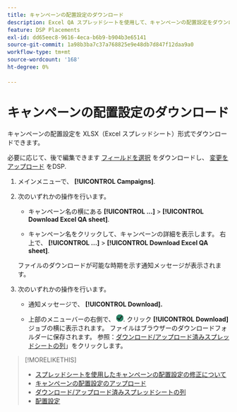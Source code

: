 ```yaml
---
title: キャンペーンの配置設定のダウンロード
description: Excel QA スプレッドシートを使用して、キャンペーンの配置設定をダウンロードする方法を説明します。
feature: DSP Placements
exl-id: dd65eec8-9616-4eca-b6b9-b904b3e65141
source-git-commit: 1a98b3ba7c37a768825e9e48db7d847f12daa9a0
workflow-type: tm+mt
source-wordcount: '168'
ht-degree: 0%

---
```


# キャンペーンの配置設定のダウンロード

キャンペーンの配置設定を XLSX（Excel スプレッドシート）形式でダウンロードできます。

必要に応じて、後で編集できます [フィールドを選択](qa-sheet-columns.md) をダウンロードし、 [変更をアップロード](qa-sheet-upload.md) をDSP.

1. メインメニューで、 **[!UICONTROL Campaigns]**.

1. 次のいずれかの操作を行います。

   * キャンペーン名の横にある **[!UICONTROL ...]** > **[!UICONTROL Download Excel QA sheet]**.

   * キャンペーン名をクリックして、キャンペーンの詳細を表示します。 右上で、 **[!UICONTROL ...]** > **[!UICONTROL Download Excel QA sheet]**.

   ファイルのダウンロードが可能な時期を示す通知メッセージが表示されます。

1. 次のいずれかの操作を行います。

   * 通知メッセージで、 **[!UICONTROL Download].**

   * 上部のメニューバーの右側で、 ![ジョブ](/help/dsp/assets/downloads.png). クリック **[!UICONTROL Download]** ジョブの横に表示されます。
   ファイルはブラウザーのダウンロードフォルダーに保存されます。 参照：[ダウンロード/アップロード済みスプレッドシートの列](qa-sheet-columns.md)」をクリックします。

>[!MORELIKETHIS]
>
>* [スプレッドシートを使用したキャンペーンの配置設定の修正について](qa-about.md)
>* [キャンペーンの配置設定のアップロード](qa-sheet-upload.md)
>* [ダウンロード/アップロード済みスプレッドシートの列](qa-sheet-columns.md)
>* [配置設定](/help/dsp/campaign-management/placements/placement-settings.md)

